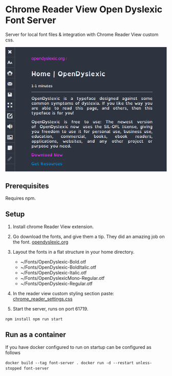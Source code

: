 # Chrome Reader View Open Dyslexic Font Server

Server for local font files & integration with Chrome Reader View custom css.

![Photo of correctly configured reader](sample.png)

## Prerequisites

Requires npm.

## Setup

1. Install chrome Reader View extension.

2. Go download the fonts, and give them a tip. They did an amazing job on the font. [opendyslexic.org](https://opendyslexic.org/)

3. Layout the fonts in a flat structure in your home directory. 
    - ~/Fonts/OpenDyslexic-Bold.otf
    - ~/Fonts/OpenDyslexic-BoldItalic.otf
    - ~/Fonts/OpenDyslexic-Italic.otf
    - ~/Fonts/OpenDyslexicMono-Regular.otf
    - ~/Fonts/OpenDyslexic-Regular.otf

4. In the reader view custom styling section paste: [chrome_reader_settings.css](chrome_reader_settings.css)

5. Start the server, runs on port 61719.

`npm install
npm run start`

## Run as a container
If you have docker configured to run on startup can be configured as follows

`docker build --tag font-server .
docker run -d --restart unless-stopped font-server`
